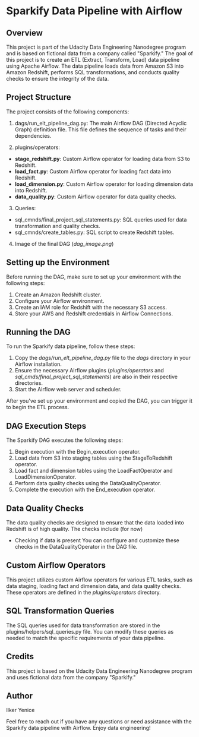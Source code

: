 # Sparkify Data Pipeline with Airflow

## Overview
This project is part of the Udacity Data Engineering Nanodegree program and is based on fictional data from a company called "Sparkify." The goal of this project is to create an ETL (Extract, Transform, Load) data pipeline using Apache Airflow. The data pipeline loads data from Amazon S3 into Amazon Redshift, performs SQL transformations, and conducts quality checks to ensure the integrity of the data.

## Project Structure
The project consists of the following components:

1.  dags/run_elt_pipeline_dag.py: 
The main Airflow DAG (Directed Acyclic Graph) definition file. This file defines the sequence of tasks and their dependencies.

2. plugins/operators:
- **stage_redshift.py**: Custom Airflow operator for loading data from S3 to Redshift.
- **load_fact.py**: Custom Airflow operator for loading fact data into Redshift.
- **load_dimension.py**: Custom Airflow operator for loading dimension data into Redshift.
- **data_quality.py**: Custom Airflow operator for data quality checks.

3. Queries:
- sql_cmnds/final_project_sql_statements.py: SQL queries used for data transformation and quality checks.
- sql_cmnds/create_tables.py: SQL script to create Redshift tables.

4. Image of the final DAG (*dag_image.png*)

## Setting up the Environment
Before running the DAG, make sure to set up your environment with the following steps:

1. Create an Amazon Redshift cluster.
2. Configure your Airflow environment.
3. Create an IAM role for Redshift with the necessary S3 access.
4. Store your AWS and Redshift credentials in Airflow Connections.

## Running the DAG
To run the Sparkify data pipeline, follow these steps:

1. Copy the *dags/run_elt_pipeline_dag.py* file to the *dags* directory in your Airflow installation.
2. Ensure the necessary Airflow plugins (*plugins/operators* and *sql_cmds/final_project_sql_statements*) are also in their respective directories.
3. Start the Airflow web server and scheduler.

After you've set up your environment and copied the DAG, you can trigger it to begin the ETL process.

## DAG Execution Steps
The Sparkify DAG executes the following steps:

1. Begin execution with the Begin_execution operator.
2. Load data from S3 into staging tables using the StageToRedshift operator.
3. Load fact and dimension tables using the LoadFactOperator and LoadDimensionOperator.
4. Perform data quality checks using the DataQualityOperator.
5. Complete the execution with the End_execution operator.

## Data Quality Checks
The data quality checks are designed to ensure that the data loaded into Redshift is of high quality. The checks include (for now)

- Checking if data is present
You can configure and customize these checks in the DataQualityOperator in the DAG file.

## Custom Airflow Operators
This project utilizes custom Airflow operators for various ETL tasks, such as data staging, loading fact and dimension data, and data quality checks. These operators are defined in the *plugins/operators* directory.

## SQL Transformation Queries
The SQL queries used for data transformation are stored in the plugins/helpers/sql_queries.py file. You can modify these queries as needed to match the specific requirements of your data pipeline.

## Credits
This project is based on the Udacity Data Engineering Nanodegree program and uses fictional data from the company "Sparkify."

## Author
Ilker Yenice

Feel free to reach out if you have any questions or need assistance with the Sparkify data pipeline with Airflow. Enjoy data engineering!